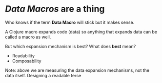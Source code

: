 # _Data Macros_ are a thing

Who knows if the term **Data Macro** will stick but it makes sense.

A Clojure macro expands code \(data\) so anything that expands data can be called a macro as well.



But which expansion mechanism is best? What does **best** mean?

* Readability 
* Composability 

Note: above we are measuring the data expansion mechanisms, not the data itself. Designing a readable terse 



